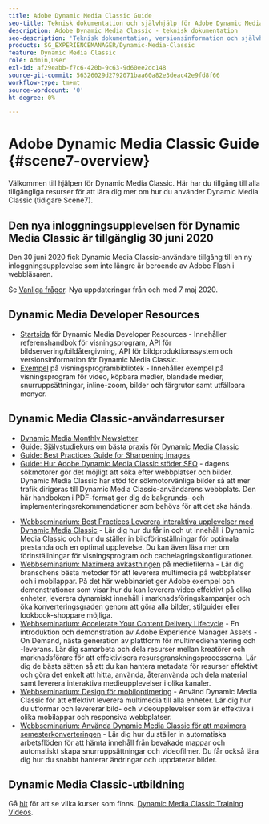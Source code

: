 ```yaml
---
title: Adobe Dynamic Media Classic Guide
seo-title: Teknisk dokumentation och självhjälp för Adobe Dynamic Media Classic
description: Adobe Dynamic Media Classic - teknisk dokumentation
seo-description: 'Teknisk dokumentation, versionsinformation och självhjälpsmaterial för Adobe Dynamic Media Classic, tidigare Scene 7 '
products: SG_EXPERIENCEMANAGER/Dynamic-Media-Classic
feature: Dynamic Media Classic
role: Admin,User
exl-id: af29eabb-f7c6-420b-9c63-9d60ee2dc148
source-git-commit: 56326029d2792071baa60a82e3deac42e9fd8f66
workflow-type: tm+mt
source-wordcount: '0'
ht-degree: 0%

---
```


# Adobe Dynamic Media Classic Guide {#scene7-overview}

Välkommen till hjälpen för Dynamic Media Classic. Här har du tillgång till alla tillgängliga resurser för att lära dig mer om hur du använder Dynamic Media Classic (tidigare Scene7).

## Den nya inloggningsupplevelsen för Dynamic Media Classic är tillgänglig 30 juni 2020

Den 30 juni 2020 fick Dynamic Media Classic-användare tillgång till en ny inloggningsupplevelse som inte längre är beroende av Adobe Flash i webbläsaren.

Se [Vanliga frågor](new-ui-2020.md). Nya uppdateringar från och med 7 maj 2020.

## Dynamic Media Developer Resources

* [Startsida](https://experienceleague.adobe.com/docs/dynamic-media-developer-resources.html)  för Dynamic Media Developer Resources - Innehåller referenshandbok för visningsprogram, API för bildservering/bildåtergivning, API för bildproduktionssystem och versionsinformation för Dynamic Media Classic.
* [Exempel](https://landing.adobe.com/en/na/dynamic-media/ctir-2755/live-demos.html)  på visningsprogrambibliotek - Innehåller exempel på visningsprogram för video, köpbara medier, blandade medier, snurruppsättningar, inline-zoom, bilder och färgrutor samt utfällbara menyer.

## Dynamic Media Classic-användarresurser

* [Dynamic Media Monthly Newsletter](dynamic-media-newsletter.md)
* [Guide: Självstudiekurs om bästa praxis för Dynamic Media Classic](https://experienceleague.adobe.com/docs/experience-manager-learn/dynamic-media-classic-tutorial/overview.html)
* [Guide: Best Practices Guide for Sharpening Images](/help/assets/s7_sharpening_images.pdf)
* [Guide: Hur Adobe Dynamic Media Classic stöder SEO](/help/assets/s7_seo.pdf)  - dagens sökmotorer gör det möjligt att söka efter webbplatser och bilder. Dynamic Media Classic har stöd för sökmotorvänliga bilder så att mer trafik dirigeras till Dynamic Media Classic-användarens webbplats. Den här handboken i PDF-format ger dig de bakgrunds- och implementeringsrekommendationer som behövs för att det ska hända.
<!-- * [Webinar: Best Practices for Responsive Design](http://offers.adobe.com/en/na/marketing/landings/_40458_responsive_design_live_on_demand_webinar.html) - Learn practical tips on how to improve your mobile strategy. See real-world examples of responsive design in action. Create one master asset that works across multiple devices and increase mobile performance by dynamically changing the resolution of images or the orientation of images for portrait or landscape displays. Learn how to also dynamically crop, scale, or resize images. -->
* [Webbseminarium: Best Practices Leverera interaktiva upplevelser med Dynamic Media Classic](https://seminars.adobeconnect.com/p7wb8ej3u6d/)  - Lär dig hur du får in och ut innehåll i Dynamic Media Classic och hur du ställer in bildförinställningar för optimala prestanda och en optimal upplevelse. Du kan även läsa mer om förinställningar för visningsprogram och cachelagringskonfigurationer.
* [Webbseminarium: Maximera avkastningen](https://adobecustomersuccess.adobeconnect.com/p5ar3hfrrec/?launcher=false&amp;fcsContent=true&amp;pbMode=normal&amp;proto=true)  på mediefilerna - Lär dig branschens bästa metoder för att leverera multimedia på webbplatser och i mobilappar. På det här webbinariet ger Adobe exempel och demonstrationer som visar hur du kan leverera video effektivt på olika enheter, leverera dynamiskt innehåll i marknadsföringskampanjer och öka konverteringsgraden genom att göra alla bilder, stilguider eller lookbook-shoppare möjliga.
* [Webbseminarium: Accelerate Your Content Delivery Lifecycle](https://adobecustomersuccess.adobeconnect.com/p88ducm9pqv/)  - En introduktion och demonstration av Adobe Experience Manager Assets - On Demand, nästa generation av plattform för multimediehantering och -leverans. Lär dig samarbeta och dela resurser mellan kreatörer och marknadsförare för att effektivisera resursgranskningsprocesserna. Lär dig de bästa sätten så att du kan hantera metadata för resurser effektivt och göra det enkelt att hitta, använda, återanvända och dela material samt leverera interaktiva medieupplevelser i olika kanaler.
* [Webbseminarium: Design för mobiloptimering](https://adobecustomersuccess.adobeconnect.com/p6oqd3wydif/?launcher=false&amp;fcsContent=true&amp;pbMode=normal&amp;proto=true)  - Använd Dynamic Media Classic för att effektivt leverera multimedia till alla enheter. Lär dig hur du utformar och levererar bild- och videoupplevelser som är effektiva i olika mobilappar och responsiva webbplatser.
* [Webbseminarium: Använda Dynamic Media Classic för att maximera semesterkonverteringen](https://adobecustomersuccess.adobeconnect.com/p32n1yr85c9/?proto=true)  - Lär dig hur du ställer in automatiska arbetsflöden för att hämta innehåll från bevakade mappar och automatiskt skapa snurruppsättningar och videofilmer. Du får också lära dig hur du snabbt hanterar ändringar och uppdaterar bilder.

## Dynamic Media Classic-utbildning

Gå [hit](https://learning.adobe.com/catalog.html#product=adobe-scene7) för att se vilka kurser som finns.
[Dynamic Media Classic Training Videos](/help/training-videos.md).
